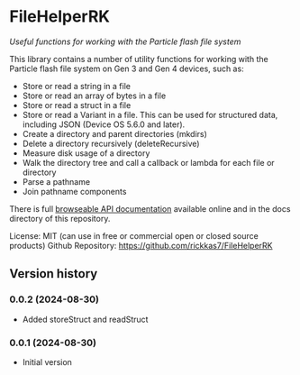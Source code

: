 # FileHelperRK

*Useful functions for working with the Particle flash file system*

This library contains a number of utility functions for working with the Particle flash file system on Gen 3 and Gen 4 devices, such as:

- Store or read a string in a file
- Store or read an array of bytes in a file
- Store or read a struct in a file
- Store or read a Variant in a file. This can be used for structured data, including JSON (Device OS 5.6.0 and later).
- Create a directory and parent directories (mkdirs)
- Delete a directory recursively (deleteRecursive)
- Measure disk usage of a directory
- Walk the directory tree and call a callback or lambda for each file or directory
- Parse a pathname
- Join pathname components

There is full [browseable API documentation](https://rickkas7.github.io/FileHelperRK/class_file_helper_r_k.html) available
online and in the docs directory of this repository.


License: MIT (can use in free or commercial open or closed source products)
Github Repository: https://github.com/rickkas7/FileHelperRK
 
## Version history

### 0.0.2 (2024-08-30)

- Added storeStruct and readStruct

### 0.0.1 (2024-08-30)

- Initial version


